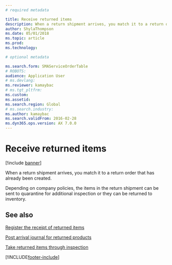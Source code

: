 ```yaml
---
# required metadata

title: Receive returned items 
description: When a return shipment arrives, you match it to a return order that has already been created.
author: ShylaThompson
ms.date: 05/01/2018
ms.topic: article
ms.prod: 
ms.technology: 

# optional metadata

ms.search.form: SMAServiceOrderTable
# ROBOTS: 
audience: Application User
# ms.devlang: 
ms.reviewer: kamaybac
# ms.tgt_pltfrm: 
ms.custom: 
ms.assetid: 
ms.search.region: Global
# ms.search.industry: 
ms.author: kamaybac
ms.search.validFrom: 2016-02-28
ms.dyn365.ops.version: AX 7.0.0
---
```



# Receive returned items 

[!include [banner](../includes/banner.md)]


When a return shipment arrives, you match it to a return order that has already been created.

Depending on company policies, the items in the return shipment can be sent to quarantine for additional inspection or they can be returned to inventory.

## See also

[Register the receipt of returned items](register-the-receipt-of-returned-items.md)

[Post arrival journal for returned products](post-arrival-journal-for-returned-products.md)

[Take returned items through inspection](take-returned-items-through-inspection.md)

  




[!INCLUDE[footer-include](../../includes/footer-banner.md)]